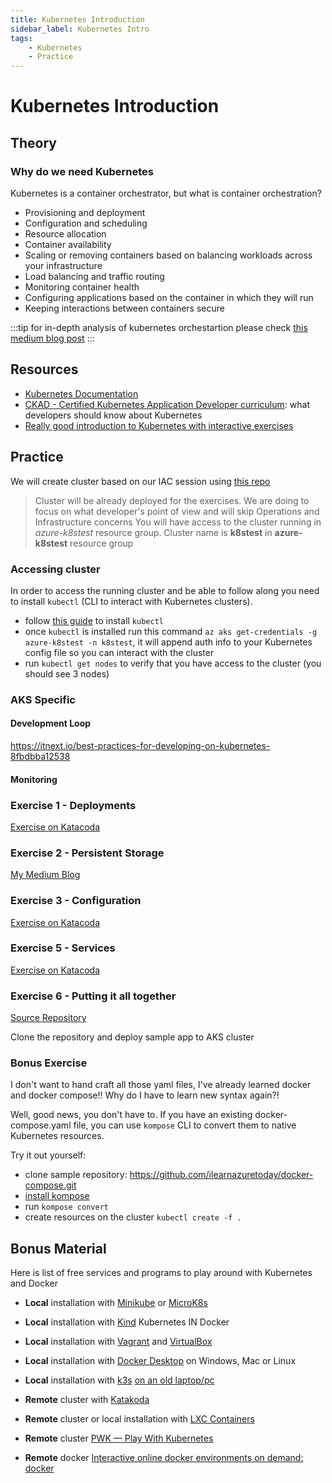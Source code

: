 ```yaml
---
title: Kubernetes Introduction
sidebar_label: Kubernetes Intro
tags:
    - Kubernetes
    - Practice
---
```


# Kubernetes Introduction

## Theory

### Why do we need Kubernetes

Kubernetes is a container orchestrator, but what is container orchestration?

- Provisioning and deployment
- Configuration and scheduling
- Resource allocation
- Container availability
- Scaling or removing containers based on balancing workloads across your infrastructure
- Load balancing and traffic routing
- Monitoring container health
- Configuring applications based on the container in which they will run
- Keeping interactions between containers secure

:::tip
 for in-depth analysis of kubernetes orchestartion please check [this medium blog post](https://itnext.io/how-to-be-a-devops-maestro-containers-orchestration-guide-b2cf884eaed1)
:::

## Resources

- [Kubernetes Documentation](https://kubernetes.io/)
- [CKAD - Certified Kubernetes Application Developer curriculum](https://github.com/cncf/curriculum/blob/master/CKAD-2021_Curriculum_Coming_Q3_2021.pdf): what developers should know about Kubernetes
- [Really good introduction to Kubernetes with interactive exercises](https://kubernetes.io/docs/tutorials/kubernetes-basics/)

## Practice

We will create cluster based on our IAC session using [this repo](http://addrepo)

> Cluster will be already deployed for the exercises. We are doing to focus on what developer's point of view and will skip Operations and Infrastructure concerns
> You will have access to the cluster running in *azure-k8stest* resource group. Cluster name is **k8stest** in **azure-k8stest** resource group

### Accessing cluster

In order to access the running cluster and be able to follow along you need to install `kubectl` (CLI to interact with Kubernetes clusters).

- follow [this guide](https://kubernetes.io/docs/tasks/tools/install-kubectl-windows/) to install `kubectl`
- once `kubectl` is installed run this command `az aks get-credentials -g azure-k8stest -n k8stest`, it will append auth info to your Kubernetes config file so you can interact with the cluster
- run `kubectl get nodes` to verify that you have access to the cluster (you should see 3 nodes)

### AKS Specific

#### Development Loop

https://itnext.io/best-practices-for-developing-on-kubernetes-8fbdbba12538

#### Monitoring

### Exercise 1 - Deployments

[Exercise on Katacoda](https://www.katacoda.com/decoder/scenarios/k8s-deployments)

### Exercise 2 - Persistent Storage

[My Medium Blog](https://itnext.io/kubernetes-explained-deep-enough-storage-eb16a66483c2)

### Exercise 3 - Configuration

[Exercise on Katacoda](https://www.katacoda.com/decoder/scenarios/k8s-configuration)

### Exercise 5 - Services

[Exercise on Katacoda](https://www.katacoda.com/decoder/courses/k8s-networking/k8s-networking-services)

### Exercise 6 - Putting it all together

[Source Repository](https://github.com/Piotr1215/pwa-sample)

Clone the repository and deploy sample app to AKS cluster

### Bonus Exercise

I don't want to hand craft all those yaml files, I've already learned docker and docker compose!! Why do I have to learn new syntax again?!

Well, good news, you don't have to. If you have an existing docker-compose.yaml file, you can use `kompose` CLI to convert them to native Kubernetes resources.

Try it out yourself:

- clone sample repository: https://github.com/ilearnazuretoday/docker-compose.git
- [install kompose](https://kompose.io/installation/)
- run `kompose convert`
- create resources on the cluster `kubectl create -f .`

## Bonus Material

Here is list of free services and programs to play around with Kubernetes and Docker

- **Local** installation with [Minikube](https://minikube.sigs.k8s.io/docs/) or [MicroK8s](https://microk8s.io/)
- **Local** installation with [Kind](https://kind.sigs.k8s.io/) Kubernetes IN Docker
- **Local** installation with [Vagrant](https://www.vagrantup.com/) and [VirtualBox](https://www.virtualbox.org/)
- **Local** installation with [Docker Desktop](https://www.docker.com/products/docker-desktop) on Windows, Mac or Linux
- **Local** installation with [k3s](https://github.com/k3s-io/k3s) [on an old laptop/pc](https://itnext.io/how-to-create-kubernetes-home-lab-on-an-old-laptop-1de6cc12c13e)

- **Remote** cluster with [Katakoda](https://www.katacoda.com/)
- **Remote** cluster or local installation with [LXC Containers](https://linuxcontainers.org/)
- **Remote** cluster [PWK — Play With Kubernetes](https://labs.play-with-k8s.com/)
- **Remote** docker [Interactive online docker environments on demand: docker](https://labs.play-with-docker.com/)

